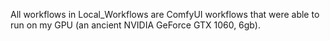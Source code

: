 All workflows in Local_Workflows are ComfyUI workflows that were able to run on my GPU (an ancient NVIDIA GeForce GTX 1060, 6gb).
